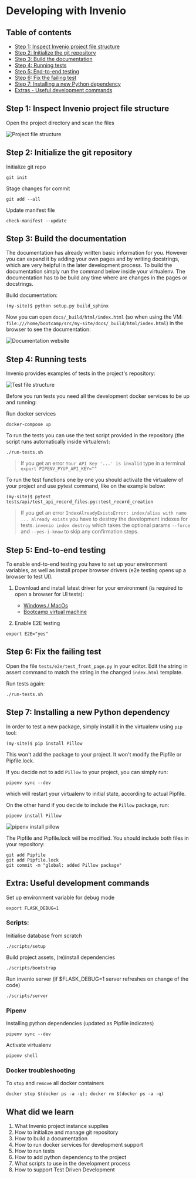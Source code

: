 # Developing with Invenio

## Table of contents

- [Step 1: Inspect Invenio project file structure](#step-1-inspect-invenio-project-file-structure)
- [Step 2: Initialize the git repository](#step-2-initialize-the-git-repository)
- [Step 3: Build the documentation](#step-3-build-the-documentation)
- [Step 4: Running tests](#step-4-running-tests)
- [Step 5: End-to-end testing](#step-5-end-to-end-testing)
- [Step 6: Fix the failing test](#step-6-fix-the-failing-test)
- [Step 7: Installing a new Python dependency](#step-7-installing-a-new-python-dependency)
- [Extras - Useful development commands](#extra-useful-development-commands)

## Step 1: Inspect Invenio project file structure

Open the project directory and scan the files

![Project file structure](images/06-repo.png)

## Step 2: Initialize the git repository

Initialize git repo

```commandline
git init
```

Stage changes for commit

```commandline
git add --all
```

Update manifest file

```commandline
check-manifest --update
```

## Step 3: Build the documentation

The documentation has already written basic information for you. However you can expand it by adding your own pages and by writing docstrings, which are very helpful in the later development process. To build the documentation simply run the command below inside your virtualenv. The documentation has to be build any time where are changes in the pages or docstrings.

Build documentation:

```commandline
(my-site)$ python setup.py build_sphinx
```

Now you can open `docs/_build/html/index.html` (so when using the VM: `file:///home/bootcamp/src/my-site/docs/_build/html/index.html`) in the browser to see the documentation:

![Documentation website](images/06-documentation.png)

## Step 4: Running tests

Invenio provides examples of tests in the project's repository:

![Test file structure](images/06-tests.png)

Before you run tests you need all the development docker services to be up and running:

Run docker services
```commandline
docker-compose up
```

To run the tests you can use the test script provided in the repository (the script runs automatically inside virtualenv):

```commandline
./run-tests.sh
```

> If you get an error `Your API Key '...' is invalid` type in a terminal `export PIPENV_PYUP_API_KEY=""`

To run the test functions one by one you should activate the virtualenv of your project and use pytest command, like on the example below:

```commandline
(my-site)$ pytest tests/api/test_api_record_files.py::test_record_creation
```

> If you get an error `IndexAlreadyExistsError: index/alias with name ... already exists` you have to destroy the development indexes for tests. `invenio index destroy` which takes the optional params `--force` and `--yes-i-know` to skip any confirmation steps.

## Step 5: End-to-end testing

To enable end-to-end testing you have to set up your environment variables, as well as install proper browser drivers (e2e testing opens up a browser to test UI).

1. Download and install latest driver for your environment (is required to open a browser for UI tests):
    - [Windows / MacOs](https://github.com/mozilla/geckodriver/releases)
    - [Bootcamp virtual machine](https://github.com/mozilla/geckodriver/releases/download/v0.24.0/geckodriver-v0.24.0-linux64.tar.gz)

2. Enable E2E testing

```commandline
export E2E="yes"
```

## Step 6: Fix the failing test

Open the file `tests/e2e/test_front_page.py` in your editor.
Edit the string in assert command to match the string in the changed `index.html` template.

Run tests again:

```commandline
./run-tests.sh
```

## Step 7: Installing a new Python dependency

In order to test a new package, simply install it in the virtualenv using `pip` tool:

```commandline
(my-site)$ pip install Pillow
```

This won't add the package to your project. It won't modify the Pipfile or Pipfile.lock.

If you decide not to add `Pillow` to your project, you can simply run:

```commandline
pipenv sync --dev
```

which will restart your virtualenv to initial state, according to actual Pipfile.

On the other hand if you decide to include the `Pillow` package, run:

```commandline
pipenv install Pillow
```

![pipenv install pillow](images/06-pipenv.png)

The Pipfile and Pipfile.lock will be modified. You should include both files in your repository:

```commandline
git add Pipfile
git add Pipfile.lock
git commit -m "global: added Pillow package"
```

## Extra: Useful development commands

Set up environment variable for debug mode

```commandline
export FLASK_DEBUG=1
```

### Scripts:

Initialise database from scratch

```commandline
./scripts/setup
```

Build project assets, (re)install dependencies

```commandline
./scripts/bootstrap
```

Run invenio server (if $FLASK_DEBUG=1 server refreshes on change of the code)

```commandline
./scripts/server
```

### Pipenv

Installing python dependencies (updated as Pipfile indicates)

```commandline
pipenv sync --dev
```

Activate virtualenv

```commandline
pipenv shell
```

### Docker troubleshooting

To `stop` and `remove` all docker containers

```commandline
docker stop $(docker ps -a -q); docker rm $(docker ps -a -q)
```

## What did we learn

1. What Invenio project instance supplies
2. How to initialize and manage git repository
3. How to build a documentation
4. How to run docker services for development support
5. How to run tests
6. How to add python dependency to the project
7. What scripts to use in the development process
8. How to support Test Driven Development
